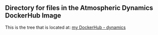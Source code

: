 <h2>Directory for files in the Atmospheric Dynamics DockerHub Image</h2>

This is the tree that is located at: <a href="https://hub.docker.com/repository/docker/methanerain/dynamics">my DockerHub - dynamics</a>
